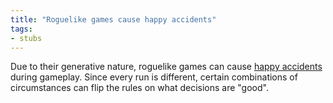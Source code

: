 ```yaml
---
title: "Roguelike games cause happy accidents"
tags:
- stubs
---
```


Due to their generative nature, roguelike games can cause [happy accidents](notes/happy-accidents) during gameplay. Since every run is different, certain combinations of circumstances can flip the rules on what decisions are "good". 